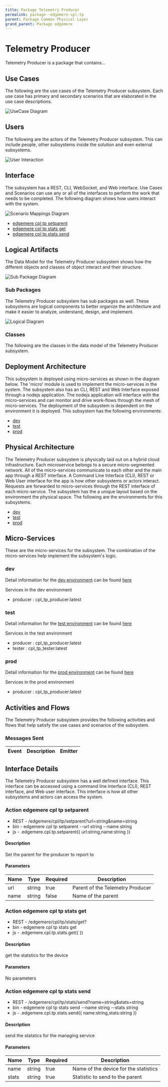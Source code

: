 ```yaml
---
title: Package Telemetry Producer
permalink: package--edgemere-cpl-tp
parent: Package Common Physical Layer
grand_parent: Package edgemere
---
```


# Telemetry Producer

Telemetry Producer is a package that contains...



## Use Cases

The following are the use cases of the Telemetry Producer subsystem. Each use case has primary and secondary scenarios
that are elaborated in the use case descriptions.



![UseCase Diagram](./usecases.png)

## Users

The following are the actors of the Telemetry Producer subsystem. This can include people, other subsystems
inside the solution and even external subsystems.



![User Interaction](./userinteraction.png)

## Interface

The subsystem has a REST, CLI, WebSocket, and Web interface. Use Cases and Scenarios can use any or all
of the interfaces to perform the work that needs to be completed. The following  diagram shows how
users interact with the system.

![Scenario Mappings Diagram](./scenariomapping.png)

* [ edgemere cpl tp setparent](#action--edgemere-cpl-tp-setparent)
* [ edgemere cpl tp stats get](#action--edgemere-cpl-tp-stats-get)
* [ edgemere cpl tp stats send](#action--edgemere-cpl-tp-stats-send)


## Logical Artifacts

The Data Model for the  Telemetry Producer subsystem shows how the different objects and classes of object interact
and their structure.

![Sub Package Diagram](./subpackage.png)

### Sub Packages

The Telemetry Producer subsystem has sub packages as well. These subsystems are logical components to better
organize the architecture and make it easier to analyze, understand, design, and implement.



![Logical Diagram](./logical.png)

### Classes

The following are the classes in the data model of the Telemetry Producer subsystem.




## Deployment Architecture

This subsystem is deployed using micro-services as shown in the diagram below. The 'micro' module is
used to implement the micro-services in the system. The subsystem also has an CLI, REST and Web Interface
exposed through a nodejs application. The nodejs application will interface with the micro-services and
can monitor and drive work-flows through the mesh of micro-services. The deployment of the subsystem is
dependent on the environment it is deployed. This subsystem has the following environments:
* [dev](environment--edgemere-cpl-tp-dev)
* [test](environment--edgemere-cpl-tp-test)
* [prod](environment--edgemere-cpl-tp-prod)



## Physical Architecture

The Telemetry Producer subsystem is physically laid out on a hybrid cloud infrastructure. Each microservice belongs
to a secure micro-segmented network. All of the micro-services communicate to each other and the main app through a
REST interface. A Command Line Interface (CLI), REST or Web User interface for the app is how other subsystems or actors
interact. Requests are forwarded to micro-services through the REST interface of each micro-service. The subsystem has
the a unique layout based on the environment the physical space. The following are the environments for this
subsystems.
* [dev](environment--edgemere-cpl-tp-dev)
* [test](environment--edgemere-cpl-tp-test)
* [prod](environment--edgemere-cpl-tp-prod)


## Micro-Services

These are the micro-services for the subsystem. The combination of the micro-services help implement
the subsystem's logic.


### dev

Detail information for the [dev environment](environment--edgemere-cpl-tp-dev)
can be found [here](environment--edgemere-cpl-tp-dev)

Services in the dev environment

* producer : cpl_tp_producer:latest


### test

Detail information for the [test environment](environment--edgemere-cpl-tp-test)
can be found [here](environment--edgemere-cpl-tp-test)

Services in the test environment

* producer : cpl_tp_producer:latest
* tester : cpl_tp_tester:latest


### prod

Detail information for the [prod environment](environment--edgemere-cpl-tp-prod)
can be found [here](environment--edgemere-cpl-tp-prod)

Services in the prod environment

* producer : cpl_tp_producer:latest


## Activities and Flows
The Telemetry Producer subsystem provides the following activities and flows that help satisfy the use
cases and scenarios of the subsystem.




### Messages Sent

| Event | Description | Emitter |
|-------|-------------|---------|



## Interface Details
The Telemetry Producer subsystem has a well defined interface. This interface can be accessed using a
command line interface (CLI), REST interface, and Web user interface. This interface is how all other
subsystems and actors can access the system.

### Action  edgemere cpl tp setparent



* REST - /edgemere/cpl/tp/setparent?url=string&amp;name=string
* bin -  edgemere cpl tp setparent --url string --name string
* js - .edgemere.cpl.tp.setparent({ url:string,name:string })

#### Description
Set the parent for the producer to report to

#### Parameters

| Name | Type | Required | Description |
|---|---|---|---|
| url | string |true | Parent of the Telemetry Producer |
| name | string |false | Name of the parent |



### Action  edgemere cpl tp stats get



* REST - /edgemere/cpl/tp/stats/get?
* bin -  edgemere cpl tp stats get 
* js - .edgemere.cpl.tp.stats.get({  })

#### Description
get the statstics for the device

#### Parameters

No parameters


### Action  edgemere cpl tp stats send



* REST - /edgemere/cpl/tp/stats/send?name=string&amp;stats=string
* bin -  edgemere cpl tp stats send --name string --stats string
* js - .edgemere.cpl.tp.stats.send({ name:string,stats:string })

#### Description
send the statstics for the managing service

#### Parameters

| Name | Type | Required | Description |
|---|---|---|---|
| name | string |true | Name of the device for the statistics |
| stats | string |true | Statistic to send to the parent |




